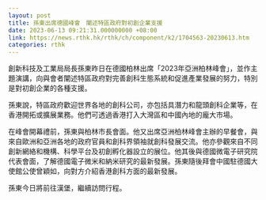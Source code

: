 ```yaml
---
layout: post
title: 孫東出席德國峰會　闡述特區政府對初創企業支援
date: 2023-06-13 09:21:31.000000000 +08:00
link: https://news.rthk.hk/rthk/ch/component/k2/1704563-20230613.htm
categories: rthk
---
```


創新科技及工業局局長孫東昨日在德國柏林出席「2023年亞洲柏林峰會」，並作主題演講，向與會者闡述特區政府對完善創科生態系統和促進產業發展的努力，特別是對初創企業的各種支援。

孫東說，特區政府歡迎世界各地的創科公司，亦包括具潛力和龍頭創科企業等，在香港開拓或擴展業務。他們可透過香港打入大灣區和中國內地的龐大市場。

在峰會開幕禮前，孫東與柏林市長會面。他又出席亞洲柏林峰會主辦的早餐會，與來自歐洲和亞洲各地的政府官員和創科界領袖就創科發展交流。他亦參觀來自不同創新網絡和機構、科學平台及初創孵化器設立的展位。他其後與德國微電子研究院代表會面，了解德國電子微米和納米研究的最新發展。孫東隨後拜會中國駐德國大使館公使曾穎如，向對方介紹香港創科方面的最新發展。

孫東今日將前往漢堡，繼續訪問行程。

